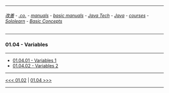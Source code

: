 
---

###### [改善](https://github.com/ttltrk/0C/blob/master/README.MD) - [.co.](https://github.com/ttltrk/PRG/blob/master/CODING.MD) - [manuals](https://github.com/ttltrk/PRG/blob/master/MAN.MD) - [basic manuals](https://github.com/ttltrk/PRG/blob/master/MANUALS.MD) - [Java Tech](https://github.com/ttltrk/PRG/blob/master/JAVA/DOC/JT/JT.MD) - [Java](https://github.com/ttltrk/PRG/blob/master/JAVA/DOC/OJM/OJM.MD) - [courses](https://github.com/ttltrk/PRG/blob/master/JAVA/DOC/CM/JT.MD) - [Sololearn](https://github.com/ttltrk/PRG/blob/master/JAVA/DOC/SL/SL.MD) - [Basic Concepts](https://github.com/ttltrk/PRG/blob/master/JAVA/DOC/SL/01/01.MD)

---

### 01.04 - Variables

---

* [01.04.01 - Variables 1](https://github.com/ttltrk/PRG/blob/master/JAVA/DOC/SL/01/0104/010401/010401.MD)
* [01.04.02 - Variables 2](https://github.com/ttltrk/PRG/blob/master/JAVA/DOC/SL/01/0104/010402/010402.MD)

---

[<<< 01.02](https://github.com/ttltrk/PRG/blob/master/JAVA/DOC/SL/01/0103/0103.MD) |
[01.04 >>>](https://github.com/ttltrk/PRG/blob/master/JAVA/DOC/SL/01/0105/0105.MD)

---
